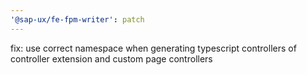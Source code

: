 ```yaml
---
'@sap-ux/fe-fpm-writer': patch
---
```


fix: use correct namespace when generating typescript controllers of controller extension and custom page controllers
